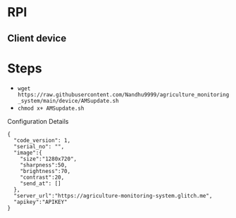 # RPI
## Client device

# Steps
  - `wget https://raw.githubusercontent.com/Nandhu9999/agriculture_monitoring_system/main/device/AMSupdate.sh`
  - `chmod x+ AMSupdate.sh`
  
Configuration Details
```
{
  "code_version": 1,
  "serial_no": "",
  "image":{
    "size":"1280x720",
    "sharpness":50,
    "brightness":70,
    "contrast":20,
    "send_at": []
  },
  "server_url":"https://agriculture-monitoring-system.glitch.me",
  "apikey":"APIKEY"
}
```
